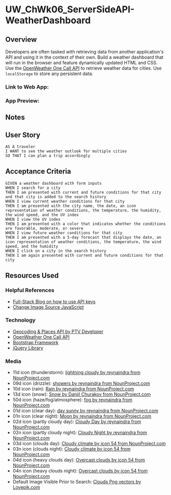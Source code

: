 # UW_ChWk06_ServerSideAPI-WeatherDashboard
## Overview
Developers are often tasked with retrieving data from another application's API and using it in the context of their own. Build a weather dashboard that will run in the browser and feature dynamically updated HTML and CSS. Use the [OpenWeather One Call API](https://openweathermap.org/api/one-call-api) to retrieve weather data for cities. Use `localStorage` to store any persistent data. 

### Link to Web App: 
<!-- LINK TO DEPLOYMENT HERE -->

### App Preview:
<!-- Replace with path to screenshot   ![My Password Generator Screenshot](./Assets/Images/MyPasswordGeneratorScreenShot.PNG "My Password Generator Screenshot") -->

## Notes

<!-- Use this area to add personal notes on implementation, etc -->

## User Story

```
AS A traveler
I WANT to see the weather outlook for multiple cities
SO THAT I can plan a trip accordingly
```

## Acceptance Criteria

```
GIVEN a weather dashboard with form inputs
WHEN I search for a city
THEN I am presented with current and future conditions for that city and that city is added to the search history
WHEN I view current weather conditions for that city
THEN I am presented with the city name, the date, an icon representation of weather conditions, the temperature, the humidity, the wind speed, and the UV index
WHEN I view the UV index
THEN I am presented with a color that indicates whether the conditions are favorable, moderate, or severe
WHEN I view future weather conditions for that city
THEN I am presented with a 5-day forecast that displays the date, an icon representation of weather conditions, the temperature, the wind speed, and the humidity
WHEN I click on a city in the search history
THEN I am again presented with current and future conditions for that city
```

## Resources Used 

### Helpful References
- [Full-Stack Blog on how to use API keys](https://coding-boot-camp.github.io/full-stack/apis/how-to-use-api-keys)
- [Change Image Source JavaScript](https://www.delftstack.com/howto/javascript/change-image-src-javascript/#:~:text=Change%20the%20Source%20of%20an,image%20using%20the%20src%20property.)

### Technology
- [Geocoding & Places API by PTV Developer](https://developer.myptv.com/APIs/Geocoding%20&%20Places.htm)
- [OpenWeather One Call API](https://openweathermap.org/api/one-call-api)
- [Bootstrap Framework](https://getbootstrap.com/)
- [jQuery Library](https://jquery.com/)

### Media
- 11d icon (thunderstorm): [lightning cloudy by reynaindra from NounProject.com](https://thenounproject.com/browse/icons/term/lightning-cloudy/")
- 09d icon (drizzle): [showers by reynaindra from NounProject.com](https://thenounproject.com/browse/icons/term/showers/)
- 10d icon (rain): [Rain by reynaindra from NounProject.com](https://thenounproject.com/browse/icons/term/rain/)
- 13d icon (snow): [Snow by Daniil Churakov from NounProject.com](https://thenounproject.com/browse/icons/term/snow/)
- 50d icon (haze/fog/atmosphere): [fog by reynaindra from NounProject.com](https://thenounproject.com/browse/icons/term/fog/)
- 01d icon (clear day): [day sunny by reynaindra from NounProject.com ](https://thenounproject.com/browse/icons/term/day-sunny/)
- 01n icon (clear night): [Moon by reynaindra from NounProject.com](https://thenounproject.com/browse/icons/term/moon/) 
- 02d icon (partly cloudy day): [Cloudy Day by reynaindra from NounProject.com](https://thenounproject.com/browse/icons/term/cloudy-day/)
- 02n icon (partly cloudy night): [Cloudy Night by reynaindra from NounProject.com](https://thenounproject.com/browse/icons/term/cloudy-night/)
- 03d icon (clouds day): [Cloudy climate by icon 54 from NounProject.com](https://thenounproject.com/browse/icons/term/cloudy-climate/)
- 03n icon (clouds night): [Cloudy climate by icon 54 from NounProject.com](https://thenounproject.com/browse/icons/term/cloudy-climate/)
- 04d icon (heavy clouds day): [Overcast clouds by icon 54 from NounProject.com](https://thenounproject.com/browse/icons/term/overcast-clouds/)
- 04n icon (heavy clouds night): [Overcast clouds by icon 54 from NounProject.com](https://thenounproject.com/browse/icons/term/overcast-clouds/)
- Default Image Visible Prior to Search: [Clouds Png vectors by Lovepik.com](https://lovepik.com/images/png-clouds.html)



<!-- # 06 Server-Side APIs: Weather Dashboard

## Your Task

Third-party APIs allow developers to access their data and functionality by making requests with specific parameters to a URL. Developers are often tasked with retrieving data from another application's API and using it in the context of their own. Your challenge is to build a weather dashboard that will run in the browser and feature dynamically updated HTML and CSS.

Use the [OpenWeather One Call API](https://openweathermap.org/api/one-call-api) to retrieve weather data for cities. Read through the documentation for setup and usage instructions. You will use `localStorage` to store any persistent data. For more information on how to work with the OpenWeather API, refer to the [Full-Stack Blog on how to use API keys](https://coding-boot-camp.github.io/full-stack/apis/how-to-use-api-keys).

## User Story

```
AS A traveler
I WANT to see the weather outlook for multiple cities
SO THAT I can plan a trip accordingly
```

## Acceptance Criteria

```
GIVEN a weather dashboard with form inputs
WHEN I search for a city
THEN I am presented with current and future conditions for that city and that city is added to the search history
WHEN I view current weather conditions for that city
THEN I am presented with the city name, the date, an icon representation of weather conditions, the temperature, the humidity, the wind speed, and the UV index
WHEN I view the UV index
THEN I am presented with a color that indicates whether the conditions are favorable, moderate, or severe
WHEN I view future weather conditions for that city
THEN I am presented with a 5-day forecast that displays the date, an icon representation of weather conditions, the temperature, the wind speed, and the humidity
WHEN I click on a city in the search history
THEN I am again presented with current and future conditions for that city
```

## Mock-Up

The following image shows the web application's appearance and functionality:

![The weather app includes a search option, a list of cities, and a five-day forecast and current weather conditions for Atlanta.](./Assets/06-server-side-apis-homework-demo.png)

## Grading Requirements

> **Note**: If a Challenge assignment submission is marked as “0”, it is considered incomplete and will not count towards your graduation requirements. Examples of incomplete submissions include the following:
>
> * A repository that has no code
>
> * A repository that includes a unique name but nothing else
>
> * A repository that includes only a README file but nothing else
>
> * A repository that only includes starter code

This Challenge is graded based on the following criteria: 

### Technical Acceptance Criteria: 40%

* Satisfies all of the above acceptance criteria plus the following:

    * Uses the OpenWeather API to retrieve weather data.

    * Uses `localStorage` to store persistent data.

### Deployment: 32%

* Application deployed at live URL.

* Application loads with no errors.

* Application GitHub URL submitted.

* GitHub repository that contains application code.

### Application Quality: 15%

* Application user experience is intuitive and easy to navigate.

* Application user interface style is clean and polished.

* Application resembles the mock-up functionality provided in the Challenge instructions.

### Repository Quality: 13%

* Repository has a unique name.

* Repository follows best practices for file structure and naming conventions.

* Repository follows best practices for class/id naming conventions, indentation, quality comments, etc.

* Repository contains multiple descriptive commit messages.

* Repository contains quality readme file with description, screenshot, and link to deployed application.

## Review

You are required to submit BOTH of the following for review:

* The URL of the functional, deployed application.

* The URL of the GitHub repository. Give the repository a unique name and include a readme describing the project.

- - -
© 2022 Trilogy Education Services, LLC, a 2U, Inc. brand. Confidential and Proprietary. All Rights Reserved.
  -->
